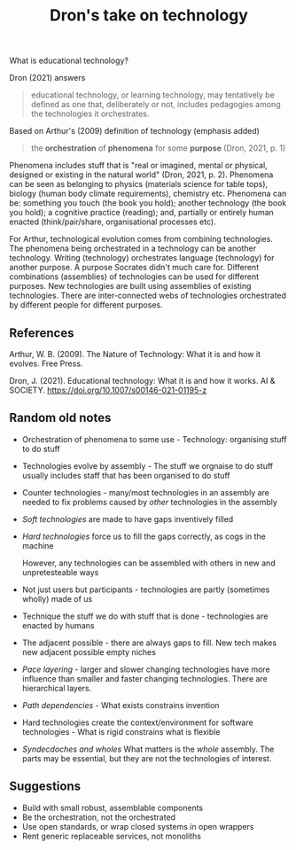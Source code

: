 ﻿---
title: Dron's take on technology
type: note
tags:
- nodt
---

What is educational technology?

Dron (2021) answers

> educational technology, or learning technology, may tentatively be defined as one that, deliberately or not, includes pedagogies among the technologies it orchestrates.

Based on Arthur's (2009) definition of technology (emphasis added)

> the **orchestration** of **phenomena** for some **purpose** (Dron, 2021, p. 1)

Phenomena includes stuff that is "real or imagined, mental or physical, designed or existing in the natural world" (Dron, 2021, p. 2). Phenomena can be seen as belonging to physics (materials science for table tops), biology (human body climate requirements), chemistry etc. Phenomena can be: something you touch (the book you hold); another technology (the book you hold); a cognitive practice (reading); and, partially or entirely human enacted (think/pair/share, organisational processes etc).

For Arthur, technological evolution comes from combining technologies. The phenomena being orchestrated in a technology can be another technology. Writing (technology) orchestrates language (technology) for another purpose. A purpose Socrates didn't much care for. Different combinations (assemblies) of technologies can be used for different purposes. New technologies are built using assemblies of existing technologies. There are inter-connected webs of technologies orchestrated by different people for different purposes.

## References

Arthur, W. B. (2009). The Nature of Technology: What it is and how it evolves. Free Press.

Dron, J. (2021). Educational technology: What it is and how it works. AI & SOCIETY. https://doi.org/10.1007/s00146-021-01195-z

## Random old notes

- Orchestration of phenomena to some use - Technology: organising stuff to do stuff 
- Technologies evolve by assembly - The stuff we orgnaise to do stuff usually includes staff that has been organised to do stuff
- Counter technologies - many/most technologies in an assembly are needed to fix problems caused by _other_ technologies in the assembly
- _Soft technologies_ are made to have gaps inventively filled
- _Hard technologies_ force us to fill the gaps correctly, as cogs in the machine

    However, any technologies can be assembled with others in new and unpretesteable ways

- Not just users but participants - technologies are partly (sometimes wholly) made of us
- Technique the stuff we do with stuff that is done - technologies are enacted by humans

- The adjacent possible - there are always gaps to fill. New tech makes new adjacent possible empty niches

- _Pace layering_ - larger and slower changing technologies have more influence than smaller and faster changing technologies. There are hierarchical layers.
- _Path dependencies_ - What exists constrains invention

- Hard technologies create the context/environment for software technologies - What is rigid constrains what is flexible


- _Syndecdoches and wholes_ What matters is the _whole_ assembly. The parts may be essential, but they are not the technologies of interest.


## Suggestions

- Build with small robust, assemblable components
- Be the orchestration, not the orchestrated
- Use open standards, or wrap closed systems in open wrappers
- Rent generic replaceable services, not monoliths
